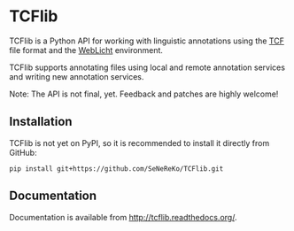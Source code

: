 TCFlib
======

TCFlib is a Python API for working with linguistic annotations using the [TCF] file format and the [WebLicht] environment.

TCFlib supports annotating files using local and remote annotation services and writing new annotation services.

Note: The API is not final, yet. Feedback and patches are highly welcome!

Installation
------------

TCFlib is not yet on PyPI, so it is recommended to install it directly from GitHub:

    pip install git+https://github.com/SeNeReKo/TCFlib.git

Documentation
-------------

Documentation is available from <http://tcflib.readthedocs.org/>.

[TCF]: http://weblicht.sfs.uni-tuebingen.de/weblichtwiki/index.php/The_TCF_Format
[WebLicht]: http://weblicht.sfs.uni-tuebingen.de/weblichtwiki/index.php/Main_Page


